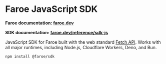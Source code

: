 # Faroe JavaScript SDK

**Faroe documentation: [faroe.dev](https://faroe.dev)**

**SDK documentation: [faroe.dev/reference/sdk-js](https://faroe.dev/reference/sdk-js)**

JavaScript SDK for Faroe built with the web standard [Fetch API](https://developer.mozilla.org/en-US/docs/Web/API/Fetch_API). Works with all major runtimes, including Node.js, Cloudflare Workers, Deno, and Bun.

```
npm install @faroe/sdk
```
